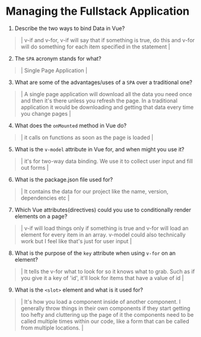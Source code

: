 # Managing the Fullstack Application

1. Describe the two ways to bind Data in Vue?

  > | v-if and v-for, v-if will say that if something is true, do this and v-for will do something for each item specified in the statement |

2. The `SPA` acronym stands for what?

  > | Single Page Application |

3. What are some of the advantages/uses of a `SPA` over a traditional one?

  > | A single page application will download all the data you need once and then it's there unless you refresh the page. In a traditional application it would be downloading and getting that data every time you change pages |

4. What does the `onMounted` method in Vue do?

  > | it calls on functions as soon as the page is loaded |

5. What is the `v-model` attribute in Vue for, and when might you use it?

  > | it's for two-way data binding. We use it to collect user input and fill out forms |

6. What is the package.json file used for?

  > | It contains the data for our project like the name, version, dependencies etc |

7. Which Vue attributes(directives) could you use to conditionally render elements on a page?

  > | v-if will load things only if something is true and v-for will load an element for every item in an array. v-model could also technically work but I feel like that's just for user input |

8. What is the purpose of the `key` attribute when using `v-for` on an element?

  > | It tells the v-for what to look for so it knows what to grab. Such as if you give it a key of 'id', it'll look for items that have a value of id |

9. What is the `<slot>` element and what is it used for?

  > | It's how you load a component inside of another component. I generally throw things in their own components if they start getting too hefty and cluttering up the page of it the components need to be called multiple times within our code, like a form that can be called from multiple locations. |
